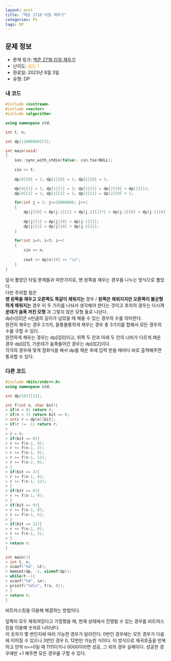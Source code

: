 ```yaml
---
layout: post
title: "백준 2718 타일 채우기"
categories: PS
tags: DP
---
```


## 문제 정보
- 문제 링크: [백준 2718 타일 채우기](https://www.acmicpc.net/problem/2718)
- 난이도: <span style="color:#FFA500">골드 1</span>
- 완료일: 2023년 8월 3일
- 유형: DP

### 내 코드

```C++
#include <iostream>
#include <vector>
#include <algorithm>

using namespace std;

int t, n;

int dp[11000000][3];

int main(void)
{
	ios::sync_with_stdio(false); cin.tie(NULL);
	
	cin >> t;
		
	dp[0][0] = 1; dp[1][0] = 1; dp[2][0] = 5;

	dp[0][1] = 1; dp[1][1] = 2; dp[2][1] = dp[2][0] + dp[1][1];
	dp[0][2] = 1; dp[1][2] = 1; dp[2][2] = dp[2][0] + 1;

	for(int j = 3; j<=10000000; j++)
	{
		dp[j][0] = dp[j-2][2] + dp[j-2][1]*2 + dp[j-2][0] + dp[j-1][0];
	
		dp[j][1] = dp[j][0] + dp[j-1][1];
		dp[j][2] = dp[j][0] + dp[j-2][2];
	}
	
	for(int i=0; i<t; i++)
	{
		cin >> n;
		
		cout << dp[n][0] << "\n";
	}
}
```

앞서 풀었던 타일 문제들과 마찬가지로, 맨 왼쪽을 채우는 경우를 나누는 방식으로 풀었다.  
다만 주의할 점은   
**맨 왼쪽을 채우고 오른쪽도 똑같이 채워지는** 경우 / **왼쪽은 채워지지만 오른쪽이 불균형하게 채워지는** 경우 이 두 가지를 나눠서 생각해야 한다는 것이고 후자의 경우는 다시**가운데가 움푹 꺼진 모형** 과 그렇지 않은 모형 둘로 나뉜다.  
dp[n][0]은 n만큼의 길이가 남았을 때 채울 수 있는 경우의 수를 의미한다.  
완전히 채우는 경우 2가지, 울퉁불퉁하게 채우는 경우 총 3가지를 합해서 모든 경우의 수를 구할 수 있다.  
완전하게 채우는 경우는 dp[i][0]이고, 위쪽 두 칸과 아래 두 칸의 너비가 다르게 채운 경우 dp[i][1], 가운데가 움푹들어간 경우는 dp[i][2]이다.  
각각의 경우에 맞게 점화식을 짜서 dp를 채운 후에 입력 받을 때마다 바로 출력해주면 통과할 수 있다.  

### 다른 코드

```C++
#include <bits/stdc++.h>
using namespace std;

int dp[501][13];

int f(int n, char bit){
> if(n < 0) return 0;
> if(n < 1) return bit == 0;
> int& r = dp[n][bit];
> if(r != -1) return r;
> 
> r = 0;
> if(bit == 0){
> r += f(n-1, 0);
> r += f(n-1, 3);
> r += f(n-1, 9);
> r += f(n-1, 12);
> r += f(n-2, 0);
> }
> if(bit == 3){
> r += f(n-1, 0);
> r += f(n-1, 12);
> }
> if(bit == 6){
> r += f(n-1, 9);
> }
> if(bit == 9){
> r += f(n-1, 0);
> r += f(n-1, 6);
> }
> if(bit == 12){
> r += f(n-1, 0);
> r += f(n-1, 3);
> }
> return r;
}

int main(){
> int t, n;
> scanf("%d", &t);
> memset(dp, -1, sizeof(dp));
> while(t--){
> scanf("%d", &n);
> printf("%d\n", f(n, 0));
> }
> return 0;
}
```

비트마스킹을 이용해 해결하는 방법이다.

앞쪽이 모두 채워져있다고 가정했을 때, 현재 상태에서 진행될 수 있는 경우를 비트마스킹을 이용해 숫자로 나타낸다.  
이 숫자가 몇 번인지에 따라 가능한 경우가 달라진다. 0번인 경우에는 모든 경우가 다음에 이어질 수 있으나 3번인 경우 0, 12번만 가능한 식이다. 이 방식으로 재귀호출을 반복하고 만약 n==0일 때 1111이거나 0000이라면 성공, 그 외의 경우 실패이다. 성공한 경우에만 +1 해주면 모든 경우를 구할 수 있다.  

